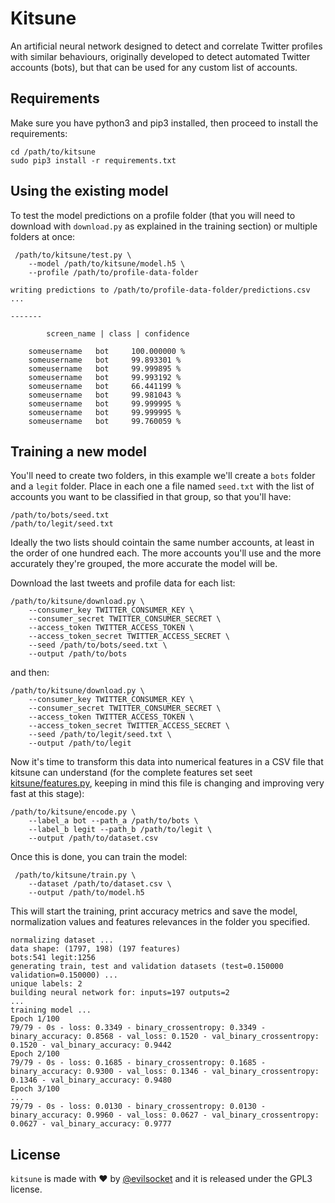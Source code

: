 # Kitsune

An artificial neural network designed to detect and correlate Twitter profiles with similar behaviours, originally developed to detect automated Twitter accounts (bots), but that can be used for any custom list of accounts.

## Requirements

Make sure you have python3 and pip3 installed, then proceed to install the requirements:

    cd /path/to/kitsune
    sudo pip3 install -r requirements.txt

## Using the existing model

To test the model predictions on a profile folder (that you will need to download with `download.py` as explained in the training section) or multiple folders at once:

     /path/to/kitsune/test.py \
        --model /path/to/kitsune/model.h5 \
        --profile /path/to/profile-data-folder

    writing predictions to /path/to/profile-data-folder/predictions.csv ...

    -------

            screen_name | class | confidence

        someusername   bot     100.000000 %
        someusername   bot     99.893301 %
        someusername   bot     99.999895 %
        someusername   bot     99.993192 %
        someusername   bot     66.441199 %
        someusername   bot     99.981043 %
        someusername   bot     99.999995 %
        someusername   bot     99.999995 %
        someusername   bot     99.760059 %

## Training a new model

You'll need to create two folders, in this example we'll create a `bots` folder and a `legit` folder. Place in each one a file named `seed.txt` with the list of accounts you want to be classified in that group, so that you'll have:

    /path/to/bots/seed.txt
    /path/to/legit/seed.txt

Ideally the two lists should cointain the same number accounts, at least in the order of one hundred each. The more accounts you'll use and the more accurately they're grouped, the more accurate the model will be.

Download the last tweets and profile data for each list:

    /path/to/kitsune/download.py \
        --consumer_key TWITTER_CONSUMER_KEY \
        --consumer_secret TWITTER_CONSUMER_SECRET \
        --access_token TWITTER_ACCESS_TOKEN \
        --access_token_secret TWITTER_ACCESS_SECRET \
        --seed /path/to/bots/seed.txt \
        --output /path/to/bots

and then:

    /path/to/kitsune/download.py \
        --consumer_key TWITTER_CONSUMER_KEY \
        --consumer_secret TWITTER_CONSUMER_SECRET \
        --access_token TWITTER_ACCESS_TOKEN \
        --access_token_secret TWITTER_ACCESS_SECRET \
        --seed /path/to/legit/seed.txt \
        --output /path/to/legit

Now it's time to transform this data into numerical features in a CSV file that kitsune can understand (for the complete features set seet [kitsune/features.py](https://github.com/evilsocket/kitsune/blob/master/kitsune/features.py), keeping in mind this file is changing and improving very fast at this stage):

    /path/to/kitsune/encode.py \
        --label_a bot --path_a /path/to/bots \
        --label_b legit --path_b /path/to/legit \
        --output /path/to/dataset.csv

Once this is done, you can train the model:

     /path/to/kitsune/train.py \
        --dataset /path/to/dataset.csv \
        --output /path/to/model.h5
        
This will start the training, print accuracy metrics and save the model, normalization values and features relevances in the folder you specified.

    normalizing dataset ...
    data shape: (1797, 198) (197 features)
    bots:541 legit:1256
    generating train, test and validation datasets (test=0.150000 validation=0.150000) ...
    unique labels: 2
    building neural network for: inputs=197 outputs=2
    ...
    training model ...
    Epoch 1/100
    79/79 - 0s - loss: 0.3349 - binary_crossentropy: 0.3349 - binary_accuracy: 0.8568 - val_loss: 0.1520 - val_binary_crossentropy: 0.1520 - val_binary_accuracy: 0.9442
    Epoch 2/100
    79/79 - 0s - loss: 0.1685 - binary_crossentropy: 0.1685 - binary_accuracy: 0.9300 - val_loss: 0.1346 - val_binary_crossentropy: 0.1346 - val_binary_accuracy: 0.9480
    Epoch 3/100
    ...
    79/79 - 0s - loss: 0.0130 - binary_crossentropy: 0.0130 - binary_accuracy: 0.9960 - val_loss: 0.0627 - val_binary_crossentropy: 0.0627 - val_binary_accuracy: 0.9777

## License

`kitsune` is made with ♥ by [@evilsocket](https://twitter.com/evilsocket) and it is released under the GPL3 license.        
